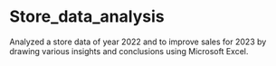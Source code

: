 # Store_data_analysis
Analyzed a store data of year 2022 and to improve sales for 2023 by drawing various insights and conclusions using Microsoft Excel.
